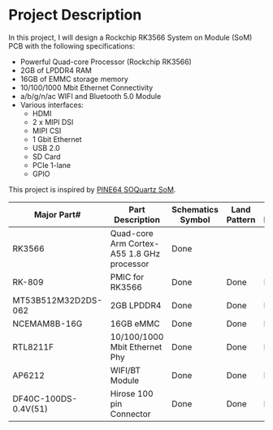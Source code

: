 # Project Description

In this project, I will design a Rockchip RK3566 System on Module (SoM) PCB with the following specifications:

- Powerful Quad-core Processor (Rockchip RK3566)
- 2GB of LPDDR4 RAM
-  16GB of EMMC storage memory
-  10/100/1000 Mbit Ethernet Connectivity
-  a/b/g/n/ac WIFI and Bluetooth 5.0 Module
-  Various interfaces:
	- HDMI
	- 2 x MIPI DSI
	- MIPI CSI
	- 1 Gbit Ethernet 
	- USB 2.0
	- SD Card
	- PCIe 1-lane
	- GPIO

This project is inspired by [PINE64 SOQuartz SoM](https://wiki.pine64.org/wiki/SOQuartz). 


| Major Part# | Part Description | Schematics Symbol | Land Pattern | 3D Model
|--|--|--|--|--|
| RK3566| Quad-core Arm Cortex-A55 1.8 GHz processor | Done |
| RK-809| PMIC for RK3566 |Done  |Done| Done
| MT53B512M32D2DS-062|2GB LPDDR4 | Done |Done|Done
| NCEMAM8B-16G | 16GB eMMC | Done |Done|Done
| RTL8211F | 10/100/1000 Mbit Ethernet Phy | Done| Done|Done
| AP6212 | WIFI/BT Module |  Done|Done|Done
|DF40C-100DS-0.4V(51)|Hirose 100 pin Connector|Done|Done|Done



